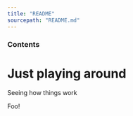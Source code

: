 ```yaml
---
title: "README"
sourcepath: "README.md"
---
```


<!-- DO NOT EDIT THIS FILE in docs.  It is autogenerated from the non-doc version -->

### Contents
# Just playing around

Seeing how things work

Foo!
